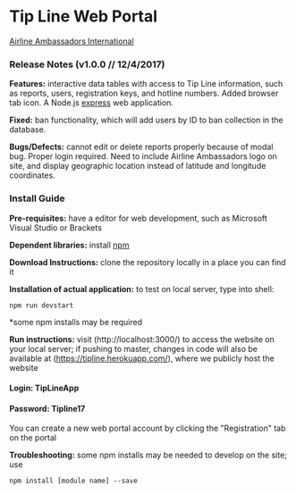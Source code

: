 # Tip Line Web Portal

[Airline Ambassadors International](http://airlineamb.org/)

### Release Notes (v1.0.0 // 12/4/2017)

**Features:** interactive data tables with access to Tip Line information, such as reports, users, registration keys, and hotline numbers. Added browser tab icon. A Node.js [express](https://expressjs.com/) web application.

**Fixed:** ban functionality, which will add users by ID to ban collection in the database.

**Bugs/Defects:** cannot edit or delete reports properly because of modal bug. Proper login required. Need to include Airline Ambassadors logo on site, and display geographic location instead of latitude and longitude coordinates.

### Install Guide

**Pre-requisites:** have a editor for web development, such as Microsoft Visual Studio or Brackets

**Dependent libraries:** install [npm](https://www.npmjs.com/get-npm)

**Download Instructions:** clone the repository locally in a place you can find it

**Installation of actual application:** to test on local server, type into shell:

```
npm run devstart
```

*some npm installs may be required

**Run instructions:** visit (http://localhost:3000/) to access the website on your local server; if pushing to master, changes in code will also be available at (https://tipline.herokuapp.com/), where we publicly host the website

#### Login: TipLineApp
#### Password: Tipline17

You can create a new web portal account by clicking the "Registration" tab on the portal

**Troubleshooting:** some npm installs may be needed to develop on the site; use

```
npm install [module name] --save
```
